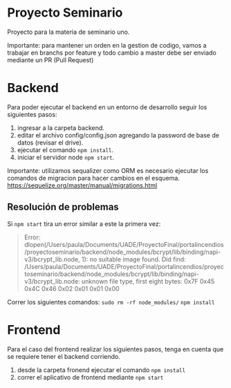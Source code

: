 # Proyecto Seminario
Proyecto para la materia de seminario uno.

Importante: para mantener un orden en la gestion de codigo, vamos a trabajar en branchs por feature y todo cambio a master debe ser enviado mediante un PR (Pull Request)

# Backend
Para poder ejecutar el backend en un entorno de desarrollo seguir los siguientes pasos:

1. ingresar a la carpeta backend.
2. editar el archivo config/config.json agregando la password de base de datos (revisar el drive).
2. ejecutar el comando `npm install`.
3. iniciar el servidor node `npm start`.

Importante: utilizamos sequalizer como ORM es necesario ejecutar los comandos de migracion para hacer cambios en el esquema.
https://sequelize.org/master/manual/migrations.html

## Resolución de problemas
Si `npm start` tira un error similar a este la primera vez: 
>Error: dlopen(/Users/paula/Documents/UADE/ProyectoFinal/portalincendios/proyectoseminario/backend/node_modules/bcrypt/lib/binding/napi-v3/bcrypt_lib.node, 1): no suitable image found.  Did find:
	/Users/paula/Documents/UADE/ProyectoFinal/portalincendios/proyectoseminario/backend/node_modules/bcrypt/lib/binding/napi-v3/bcrypt_lib.node: unknown file type, first eight bytes: 0x7F 0x45 0x4C 0x46 0x02 0x01 0x01 0x00
  
Correr los siguientes comandos: 
`sudo rm -rf node_modules/`
`npm install`

# Frontend

Para el caso del frontend realizar los siguientes pasos, tenga en cuenta que se requiere tener el backend  corriendo.

1. desde la carpeta fronend ejecutar el comando `npm install`
2. correr el aplicativo de frontend mediante `npm start`


